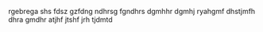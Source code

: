 rgebrega
shs
fdsz
gzfdng
ndhrsg
fgndhrs
dgmhhr
dgmhj
ryahgmf
dhstjmfh
dhra
gmdhr
atjhf
jtshf
jrh
tjdmtd

